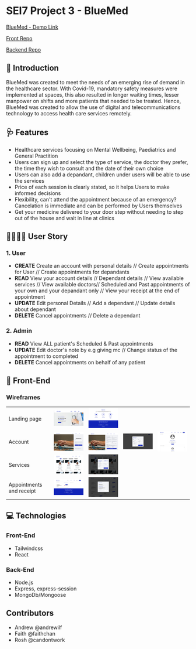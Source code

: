 # SEI7 Project 3 - BlueMed
[BlueMed - Demo Link](https://bluemed-react.herokuapp.com/)

[Front Repo](https://github.com/faithchan/bluemed-frontend)

[Backend Repo](https://github.com/andrewilf/blue_med_backend)

## 💊 Introduction

BlueMed was created to meet the needs of an emerging rise of demand in the healthcare sector. With Covid-19, mandatory safety measures were implemented at spaces, this also resulted in longer waiting times, lesser manpower on shifts and more patients that needed to be treated. Hence, BlueMed was created to allow the use of digital and telecommunications technology to access health care services remotely.



## 🩺 Features

- Healthcare services focusing on Mental Wellbeing, Paediatrics and General Practition
- Users can sign up and select the type of service, the doctor they prefer, the time they wish to consult and the date of their own choice
- Users can also add a depandant, children under users will be able to use the services 
- Price of each session is clearly stated, so it helps Users to make informed decisions
- Flexibility, can't attend the appointment because of an emergency? Cancelation is immediate and can be performed by Users themselves
- Get your medicine delivered to your door step without needing to step out of the house and wait in line at clinics



## 👨‍👩‍👦‍👦 User Story

### 1. User
- **CREATE** Create an account with personal details // Create appointments for User // Create appointments for depandants
- **READ** View your account details // Dependant details // View available services // View available doctors// Scheduled and Past appointments of your own and your depandant only // View your receipt at the end of appointment 
- **UPDATE** Edit personal Details // Add a dependant // Update details about dependant
- **DELETE** Cancel appointments // Delete a dependant

### 2. Admin
- **READ** View ALL patient's Scheduled & Past appointments
- **UPDATE** Edit doctor's note by e.g giving mc // Change status of the appointment to completed
- **DELETE** Cancel appointments on behalf of any patient



## 🎨 Front-End


### Wireframes


<table><tr>
 <td>
  Landing page
</td>
 <td>
 <img src="./Wireframe/lp1.png" width="350"/>
</td>
  <td>
 <img src="./Wireframe/lp2.png" width="350"/>
</td>
 </tr>
  <tr>
 <td>
 Account
</td>
 <td>
<img src="./Wireframe/login.png" width="350"/>
</td>
<td>
<img src="./Wireframe/signup.png" width="350"/>
</td>
<td>
<img src="./Wireframe/editaccount.png" width="350"/>
</td>
<td>
<img src="./Wireframe/account.png" width="350"/>
</td>
 </tr>
  <tr>
 <td>
 Services 
</td>
 <td>
 <img src="./Wireframe/services.png" width="350"/>
</td>
    <td>
<img src="./Wireframe/book.png" width="350"/>
</td>
 </tr>
  <tr>
 <td>
Appointments and receipt
</td>
 <td>
 <img src="./Wireframe/schapp.png" width="350"/>
</td>
     <td>
 <img src="./Wireframe/receipt.png" width="350"/>
</td>


 </tr>
 
   
</table>



## 💻 Technologies


### Front-End
- Tailwindcss
- React


### Back-End
- Node.js
- Express, express-session
- MongoDb/Mongoose



## Contributors
- Andrew @andrewilf
- Faith @faithchan
- Rosh @candontwork